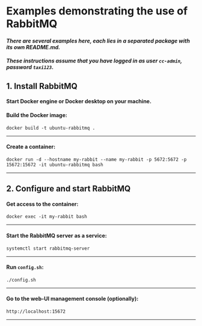 # Examples demonstrating the use of RabbitMQ

#### *There are several examples here, each lies in a separated package with its own README.md.*
#### *These instructions assume that you have logged in as user `cc-admin`, password `taxi123`.*

## 1. Install RabbitMQ
#### Start Docker engine or Docker desktop on your machine.
#### Build the Docker image:
```
docker build -t ubuntu-rabbitmq .
```
---
#### Create a container:
```
docker run -d --hostname my-rabbit --name my-rabbit -p 5672:5672 -p 15672:15672 -it ubuntu-rabbitmq bash
```
---
## 2. Configure and start RabbitMQ
#### Get access to the container:
```
docker exec -it my-rabbit bash
```
---
#### Start the RabbitMQ server as a service:
```
systemctl start rabbitmq-server
```
---
#### Run `config.sh`:
```
./config.sh
```
---
#### Go to the web-UI management console (optionally):
```
http://localhost:15672
```
---